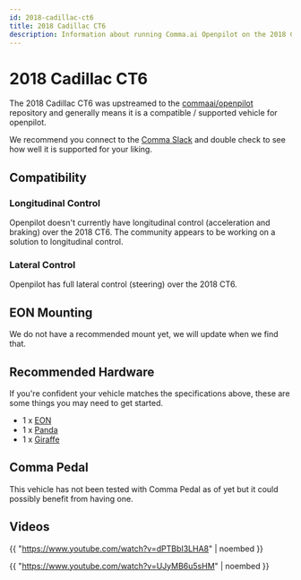 ```yaml
---
id: 2018-cadillac-ct6
title: 2018 Cadillac CT6
description: Information about running Comma.ai Openpilot on the 2018 Cadillac CT6
---
```

# 2018 Cadillac CT6

The 2018 Cadillac CT6 was upstreamed to the [commaai/openpilot](https://github.com/commaai/openpilot) repository and generally means it is a compatible / supported vehicle for openpilot.

We recommend you connect to the [Comma Slack](https://slack.comma.ai) and double check to see how well it is supported for your liking.

## Compatibility

### Longitudinal Control

Openpilot doesn't currently have longitudinal control (acceleration and braking) over the 2018 CT6.
The community appears to be working on a solution to longitudinal control.

### Lateral Control

Openpilot has full lateral control (steering) over the 2018 CT6.

## EON Mounting

We do not have a recommended mount yet, we will update when we find that.

## Recommended Hardware

If you're confident your vehicle matches the specifications above, these are some things you may need to get started.

* 1 x [EON](/hardware/eon/)
* 1 x [Panda](/hardware/panda/)
* 1 x [Giraffe](/hardware/giraffe/)

## Comma Pedal

This vehicle has not been tested with Comma Pedal as of yet but it could possibly benefit from having one.


## Videos

{{ "https://www.youtube.com/watch?v=dPTBbI3LHA8" | noembed }}


{{ "https://www.youtube.com/watch?v=UJyMB6u5sHM" | noembed }}


